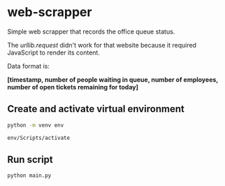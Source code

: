 # web-scrapper
Simple web scrapper that records the office queue status.

The  *urllib.request* didn't work for that website because it required JavaScript to render its content.

Data format is:

**[timestamp, number of people waiting in queue, number of employees, number of open tickets remaining for today]**
## Create and activate virtual environment
```sh
python -m venv env

env/Scripts/activate
```

## Run script
```sh
python main.py
```
